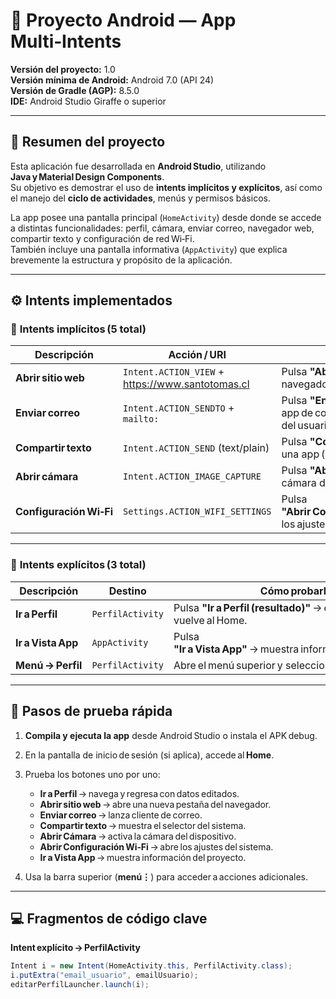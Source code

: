 # 📱 Proyecto Android — App Multi‑Intents

**Versión del proyecto:** 1.0  
**Versión mínima de Android:** Android 7.0 (API 24)  
**Versión de Gradle (AGP):** 8.5.0  
**IDE:** Android Studio Giraffe o superior

---

## 🧩 Resumen del proyecto

Esta aplicación fue desarrollada en **Android Studio**, utilizando **Java y Material Design Components**.  
Su objetivo es demostrar el uso de **intents implícitos y explícitos**, así como el manejo del **ciclo de actividades**, menús y permisos básicos.

La app posee una pantalla principal (`HomeActivity`) desde donde se accede a distintas funcionalidades: perfil, cámara, enviar correo, navegador web, compartir texto y configuración de red Wi‑Fi.  
También incluye una pantalla informativa (`AppActivity`) que explica brevemente la estructura y propósito de la aplicación.

---

## ⚙️ Intents implementados

### 🔹 **Intents implícitos (5 total)**

| Descripción | Acción / URI | Cómo probarlo |
|--------------|--------------|----------------|
| **Abrir sitio web** | `Intent.ACTION_VIEW` + https://www.santotomas.cl | Pulsa **"Abrir sitio web"** → se abre el navegador. |
| **Enviar correo** | `Intent.ACTION_SENDTO` + `mailto:` | Pulsa **"Enviar correo"** → se abre la app de correo con los datos del usuario. |
| **Compartir texto** | `Intent.ACTION_SEND` (text/plain) | Pulsa **"Compartir texto"** → elige una app (p.ej. WhatsApp). |
| **Abrir cámara** | `Intent.ACTION_IMAGE_CAPTURE` | Pulsa **"Abrir Cámara"** → abre la cámara del dispositivo. |
| **Configuración Wi‑Fi** | `Settings.ACTION_WIFI_SETTINGS` | Pulsa **"Abrir Configuración Wi‑Fi"** → abre los ajustes del sistema. |

---

### 🔹 **Intents explícitos (3 total)**

| Descripción | Destino | Cómo probarlo |
|--------------|----------|----------------|
| **Ir a Perfil** | `PerfilActivity` | Pulsa **"Ir a Perfil (resultado)"** → edita el nombre y vuelve al Home. |
| **Ir a Vista App** | `AppActivity` | Pulsa **"Ir a Vista App"** → muestra información del proyecto. |
| **Menú → Perfil** | `PerfilActivity` | Abre el menú superior y selecciona **Perfil**. |

---

## 🧪 Pasos de prueba rápida

1. **Compila y ejecuta la app** desde Android Studio o instala el APK debug.
2. En la pantalla de inicio de sesión (si aplica), accede al **Home**.
3. Prueba los botones uno por uno:

   - **Ir a Perfil** → navega y regresa con datos editados.
   - **Abrir sitio web** → abre una nueva pestaña del navegador.
   - **Enviar correo** → lanza cliente de correo.
   - **Compartir texto** → muestra el selector del sistema.
   - **Abrir Cámara** → activa la cámara del dispositivo.
   - **Abrir Configuración Wi‑Fi** → abre los ajustes del sistema.
   - **Ir a Vista App** → muestra información del proyecto.

4. Usa la barra superior (**menú⋮**) para acceder a acciones adicionales.

---

## 💻 Fragmentos de código clave

**Intent explícito → PerfilActivity**
```java
Intent i = new Intent(HomeActivity.this, PerfilActivity.class);
i.putExtra("email_usuario", emailUsuario);
editarPerfilLauncher.launch(i);